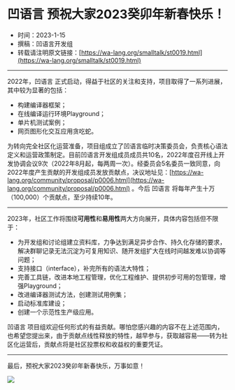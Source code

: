 # 凹语言 预祝大家2023癸卯年新春快乐！

- 时间：2023-1-15
- 撰稿：凹语言开发组
- 转载请注明原文链接：[https://wa-lang.org/smalltalk/st0019.html](https://wa-lang.org/smalltalk/st0019.html)

---

2022年，凹语言 正式启动，得益于社区的关注和支持，项目取得了一系列进展，其中较为显著的包括：

- 构建编译器框架；
- 在线编译运行环境Playground；
- 单片机测试案例；
- 网页图形化交互应用贪吃蛇。

为转向完全社区化运营准备，项目组成立了凹语言临时决策委员会，负责核心语法定义和运营政策制定。目前凹语言开发组成员成员共10名，2022年度召开线上开发协调会议9次（2022年8月起，每两周一次）。经委员会5名委员一致同意，向2022年度产生贡献的开发组成员发放贡献点，决议地址见：[https://wa-lang.org/community/proposal/p0006.html](https://wa-lang.org/community/proposal/p0006.html) 。今后 凹语言 将每年产生十万（100,000）个贡献点，至少持续10年。

---

2023年，社区工作将围绕**可用性**和**易用性**两大方向展开，具体内容包括但不限于：

- 为开发组和讨论组建立资料库，力争达到满足异步合作、持久化存储的要求，解决群聊记录无法沉淀为可复用知识、随开发组扩大在线时间越发难以协调等问题；
- 支持接口（interface），补完所有的语法大特性；
- 完善工具链，改进本地工程管理，优化工程维护、提供初步可用的包管理，增强Playground；
- 改进编译器测试方法，创建测试用例集；
- 启动标准库建设；
- 创建一个示范性生产级应用。

凹语言 项目组欢迎任何形式的有益贡献。哪怕您感兴趣的内容不在上述范围内，也希望您提出来，由于贡献点线性释放的特性，越早参与，获取越容易——转为社区化运营后，贡献点将是社区投票权和收益权的重要凭证。

---

最后，预祝大家2023癸卯年新春快乐，万事如意！

![](/st0019-01.png)
